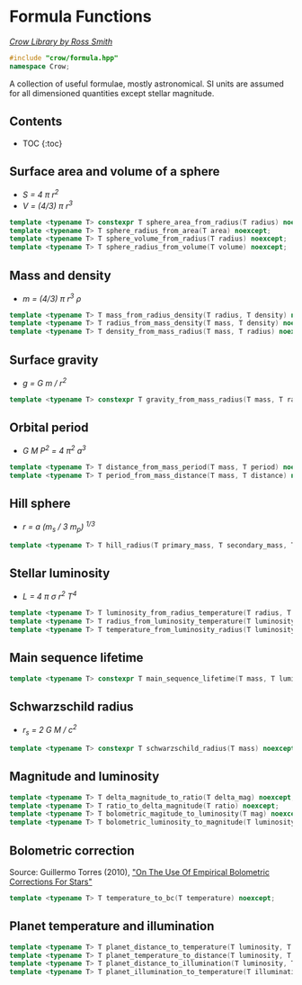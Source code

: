 # Formula Functions

_[Crow Library by Ross Smith](index.html)_

```c++
#include "crow/formula.hpp"
namespace Crow;
```

A collection of useful formulae, mostly astronomical. SI units are assumed for
all dimensioned quantities except stellar magnitude.

## Contents

* TOC
{:toc}

## Surface area and volume of a sphere

* _S = 4 π r<sup>2</sup>_
* _V = (4/3) π r<sup>3</sup>_

```c++
template <typename T> constexpr T sphere_area_from_radius(T radius) noexcept;
template <typename T> T sphere_radius_from_area(T area) noexcept;
template <typename T> T sphere_volume_from_radius(T radius) noexcept;
template <typename T> T sphere_radius_from_volume(T volume) noexcept;
```

## Mass and density

* _m = (4/3) π r<sup>3</sup> ρ_

```c++
template <typename T> T mass_from_radius_density(T radius, T density) noexcept;
template <typename T> T radius_from_mass_density(T mass, T density) noexcept;
template <typename T> T density_from_mass_radius(T mass, T radius) noexcept;
```

## Surface gravity

* _g = G m / r<sup>2</sup>_

```c++
template <typename T> constexpr T gravity_from_mass_radius(T mass, T radius) noexcept;
```

## Orbital period

* _G M P<sup>2</sup> = 4 π<sup>2</sup> a<sup>3</sup>_

```c++
template <typename T> T distance_from_mass_period(T mass, T period) noexcept;
template <typename T> T period_from_mass_distance(T mass, T distance) noexcept;
```

## Hill sphere

* _r = a (m<sub>s</sub> / 3 m<sub>p</sub>) <sup>1/3</sup>_

```c++
template <typename T> T hill_radius(T primary_mass, T secondary_mass, T distance) noexcept;
```

## Stellar luminosity

* _L = 4 π σ r<sup>2</sup> T<sup>4</sup>_

```c++
template <typename T> T luminosity_from_radius_temperature(T radius, T temperature) noexcept;
template <typename T> T radius_from_luminosity_temperature(T luminosity, T temperature) noexcept;
template <typename T> T temperature_from_luminosity_radius(T luminosity, T radius) noexcept;
```

## Main sequence lifetime

```c++
template <typename T> constexpr T main_sequence_lifetime(T mass, T luminosity) noexcept;
```

## Schwarzschild radius

* _r<sub>s</sub> = 2 G M / c<sup>2</sup>_

```c++
template <typename T> constexpr T schwarzschild_radius(T mass) noexcept;
```

## Magnitude and luminosity

```c++
template <typename T> T delta_magnitude_to_ratio(T delta_mag) noexcept;
template <typename T> T ratio_to_delta_magnitude(T ratio) noexcept;
template <typename T> T bolometric_magitude_to_luminosity(T mag) noexcept;
template <typename T> T bolometric_luminosity_to_magnitude(T luminosity) noexcept;
```

## Bolometric correction

Source: Guillermo Torres (2010), ["On The Use Of Empirical Bolometric Corrections For Stars"](https:##arxiv.org/abs/1008.3913v1)

```c++
template <typename T> T temperature_to_bc(T temperature) noexcept;
```

## Planet temperature and illumination

```c++
template <typename T> T planet_distance_to_temperature(T luminosity, T distance) noexcept;
template <typename T> T planet_temperature_to_distance(T luminosity, T temperature) noexcept;
template <typename T> T planet_distance_to_illumination(T luminosity, T distance) noexcept;
template <typename T> T planet_illumination_to_temperature(T illumination) noexcept;
```
